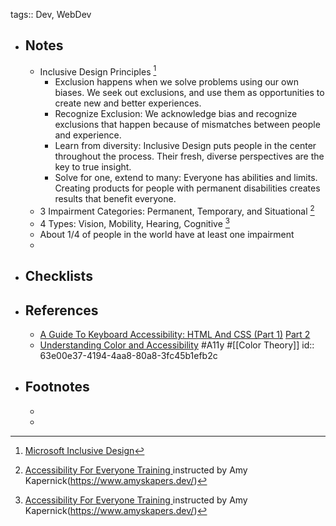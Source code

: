 tags:: Dev, WebDev

- ## Notes
	- Inclusive Design Principles [^2]
		- Exclusion happens when we solve problems using our own biases. We seek out exclusions, and use them as opportunities to create new and better experiences.
		- Recognize Exclusion: We acknowledge bias and recognize exclusions that happen because of mismatches between people and experience.
		- Learn from diversity: Inclusive Design puts people in the center throughout the process. Their fresh, diverse perspectives are the key to true insight.
		- Solve for one, extend to many: Everyone has abilities and limits. Creating products for people with permanent disabilities creates results that benefit everyone.
	- 3 Impairment Categories: Permanent, Temporary, and Situational [^1]
	- 4 Types: Vision, Mobility, Hearing, Cognitive [^1]
	- About 1/4 of people in the world have at least one impairment
	-
- ## Checklists
- ## References
	- [A Guide To Keyboard Accessibility: HTML And CSS (Part 1)](https://www.smashingmagazine.com/2022/11/guide-keyboard-accessibility-html-css-part1/) [Part 2](https://www.smashingmagazine.com/2022/11/guide-keyboard-accessibility-javascript-part2/)
	- [Understanding Color and Accessibility](https://www.telerik.com/blogs/understanding-color-accessibility) #A11y #[[Color Theory]]
	  id:: 63e00e37-4194-4aa8-80a8-3fc45b1efb2c
- ## Footnotes
	- [^1]: [Accessibility For Everyone Training ](https://levelup.video/tutorials/accessibility-for-everyone) instructed by Amy Kapernick(https://www.amyskapers.dev/)
	- [^2]: [Microsoft Inclusive Design](https://inclusive.microsoft.design/#InclusiveDesignPrinciples)